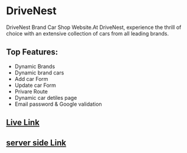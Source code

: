 # DriveNest

DriveNest Brand Car Shop Website.At DriveNest, experience the thrill of choice with an extensive collection of cars from all leading brands.

## Top Features:
- Dynamic Brands
- Dynamic brand cars
- Add car Form
- Update car Form
- Privare Route
- Dynamic car detiles page
- Email password & Google validation

## [Live Link](https://drivenest-a10.web.app)
## [server side Link](https://github.com/programming-hero-web-course-4/b8a10-brandshop-server-side-Rahim00001)
